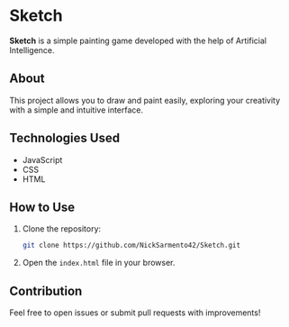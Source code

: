 
# Sketch

**Sketch** is a simple painting game developed with the help of Artificial Intelligence.

## About

This project allows you to draw and paint easily, exploring your creativity with a simple and intuitive interface.

## Technologies Used

- JavaScript
- CSS
- HTML

## How to Use

1. Clone the repository:
   ```sh
   git clone https://github.com/NickSarmento42/Sketch.git
   ```
2. Open the `index.html` file in your browser.

## Contribution

Feel free to open issues or submit pull requests with improvements!
